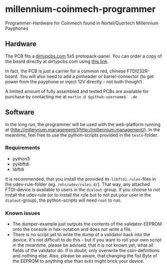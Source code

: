# millennium-coinmech-programmer
Programmer-Hardware for Coinmech found in Nortel/Quortech Millennium Payphones

## Hardware
The PCB fits a [dirtypcbs.com](http://dirtypcbs.com) 5x5 protopack-panel. You can order a copy of the board directly at dirtypcbs.com using [this link](http://dirtypcbs.com/store/designer/details/13026/1100/millennium-payphone-coinmech-programmer).

In fact, the PCB is just a carrier for a common red, chinese FTDI232R-board. You will also need to add a pinheader or barrel-connector (to get power from the payphone or inject 12V directly - not both though!).

A limited amount of fully assembled and tested PCBs are available for purchase by contacting me at `martin @ $github-username$  .de`

## Software
In the long run, the programmer will be used with the web-platform running at [http://millennium.management/](http://millennium.management/). In the meantime, feel free to use the python-scripts provided in the `tests`-folder.

### Requirements
* python3
* pylibftdi
* libftdi

It is recommended, that you install the provided `99-libftdi.rules`-files in the udev-rule-folder (eg. `/etc/udev/rules.d/`). That way, any attached FTDI-device is available to users in the `dialout`-group. If you choose to not install the udev-rule (or to install the rule but to not put your user in the `dialout`-group), the python-scripts will need `root` to run.

### Known issues
* The dumper-example just outputs the contents of the validator-EEPROM onto the console in hex-notation and does not write a file.
* There is no script yet to write the dump of a validator back into the device. It's not difficult to do this - but if you want to roll your own script in the meantime, please be advised, that it is not known yet, what all fields of the validator do. If in doubt, only overwrite the coin-definitions and nothing else. Also, please be aware, that changing the fist Byte of the EEPROM to anything else than `0x03` might brick your device.
